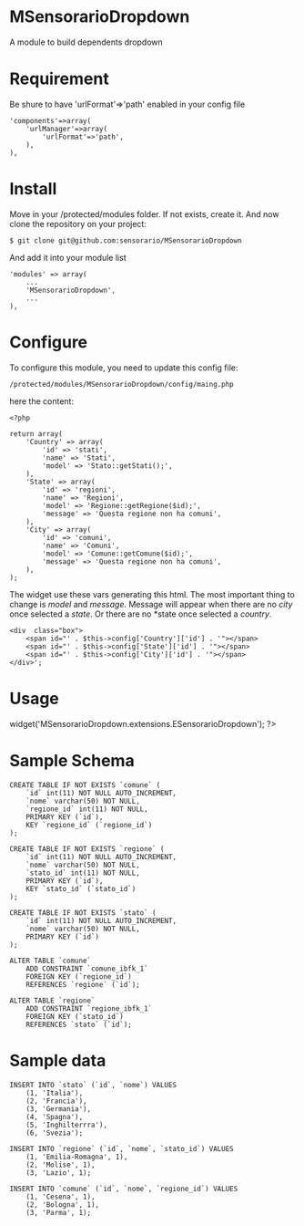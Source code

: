 MSensorarioDropdown
===================

A module to build dependents dropdown

Requirement
===========

Be shure to have 'urlFormat'=>'path' enabled in your config file

    'components'=>array(
        'urlManager'=>array(
            'urlFormat'=>'path',
        ),
    ),

Install
=======

Move in your /protected/modules folder. If not exists, create it. And now clone 
the repository on your project:

    $ git clone git@github.com:sensorario/MSensorarioDropdown

And add it into your module list

    'modules' => array(
        ...
        'MSensorarioDropdown',
        ...
    ),

Configure
=========

To configure this module, you need to update this config file:

    /protected/modules/MSensorarioDropdown/config/maing.php

here the content:

    <?php

    return array(
        'Country' => array(
            'id' => 'stati',
            'name' => 'Stati',
            'model' => 'Stato::getStati();',
        ),
        'State' => array(
            'id' => 'regioni',
            'name' => 'Regioni',
            'model' => 'Regione::getRegione($id);',
            'message' => 'Questa regione non ha comuni',
        ),
        'City' => array(
            'id' => 'comuni',
            'name' => 'Comuni',
            'model' => 'Comune::getComune($id);',
            'message' => 'Questa regione non ha comuni',
        ),
    );

The widget use these vars generating this html. The most important thing to
change is *model* and *message*. Message will appear when there are no *city*
once selected a *state*. Or there are no *state once selected a *country*.

    <div  class="box">
        <span id="' . $this->config['Country']['id'] . '"></span>
        <span id="' . $this->config['State']['id'] . '"></span>
        <span id="' . $this->config['City']['id'] . '"></span>
    </div>';

Usage
=====

<?php $this->widget('MSensorarioDropdown.extensions.ESensorarioDropdown'); ?>

Sample Schema
=============

    CREATE TABLE IF NOT EXISTS `comune` (
        `id` int(11) NOT NULL AUTO_INCREMENT,
        `nome` varchar(50) NOT NULL,
        `regione_id` int(11) NOT NULL,
        PRIMARY KEY (`id`),
        KEY `regione_id` (`regione_id`)
    );

    CREATE TABLE IF NOT EXISTS `regione` (
        `id` int(11) NOT NULL AUTO_INCREMENT,
        `nome` varchar(50) NOT NULL,
        `stato_id` int(11) NOT NULL,
        PRIMARY KEY (`id`),
        KEY `stato_id` (`stato_id`)
    );

    CREATE TABLE IF NOT EXISTS `stato` (
        `id` int(11) NOT NULL AUTO_INCREMENT,
        `nome` varchar(50) NOT NULL,
        PRIMARY KEY (`id`)
    );

    ALTER TABLE `comune`
        ADD CONSTRAINT `comune_ibfk_1`
        FOREIGN KEY (`regione_id`)
        REFERENCES `regione` (`id`);

    ALTER TABLE `regione`
        ADD CONSTRAINT `regione_ibfk_1` 
        FOREIGN KEY (`stato_id`) 
        REFERENCES `stato` (`id`);

Sample data
===========

    INSERT INTO `stato` (`id`, `nome`) VALUES
        (1, 'Italia'),
        (2, 'Francia'),
        (3, 'Germania'),
        (4, 'Spagna'),
        (5, 'Inghilterrra'),
        (6, 'Svezia');

    INSERT INTO `regione` (`id`, `nome`, `stato_id`) VALUES
        (1, 'Emilia-Romagna', 1),
        (2, 'Molise', 1),
        (3, 'Lazio', 1);

    INSERT INTO `comune` (`id`, `nome`, `regione_id`) VALUES
        (1, 'Cesena', 1),
        (2, 'Bologna', 1),
        (3, 'Parma', 1);